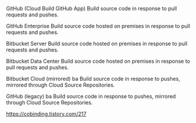 
GitHub (Cloud Build GitHub App)
Build source code in response to pull requests and pushes.

GitHub Enterprise
Build source code hosted on premises in response to pull requests and pushes.

Bitbucket Server
Build source code hosted on premises in response to pull requests and pushes.

Bitbucket Data Center
Build source code hosted on premises in response to pull requests and pushes.

Bitbucket Cloud (mirrored) ba 
Build source code in response to pushes, mirrored through Cloud Source Repositories.

GitHub (legacy) ba 
Build source code in response to pushes, mirrored through Cloud Source Repositories.


https://cobinding.tistory.com/217